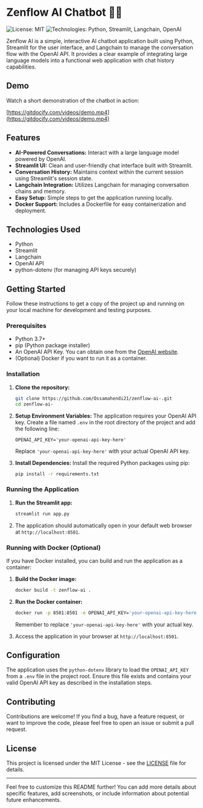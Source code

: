 # Zenflow AI Chatbot 🌱✨

![License: MIT](https://img.shields.io/badge/License-MIT-yellow.svg)
![Technologies: Python, Streamlit, Langchain, OpenAI](https://img.shields.io/badge/Technologies-Python%2C%20Streamlit%2C%20Langchain%2C%20OpenAI-blue)

Zenflow AI is a simple, interactive AI chatbot application built using Python, Streamlit for the user interface, and Langchain to manage the conversation flow with the OpenAI API. It provides a clear example of integrating large language models into a functional web application with chat history capabilities.

## Demo

Watch a short demonstration of the chatbot in action:

[https://gitdocify.com/videos/demo.mp4](https://gitdocify.com/videos/demo.mp4)

## Features

*   **AI-Powered Conversations:** Interact with a large language model powered by OpenAI.
*   **Streamlit UI:** Clean and user-friendly chat interface built with Streamlit.
*   **Conversation History:** Maintains context within the current session using Streamlit's session state.
*   **Langchain Integration:** Utilizes Langchain for managing conversation chains and memory.
*   **Easy Setup:** Simple steps to get the application running locally.
*   **Docker Support:** Includes a Dockerfile for easy containerization and deployment.

## Technologies Used

*   Python
*   Streamlit
*   Langchain
*   OpenAI API
*   python-dotenv (for managing API keys securely)

## Getting Started

Follow these instructions to get a copy of the project up and running on your local machine for development and testing purposes.

### Prerequisites

*   Python 3.7+
*   pip (Python package installer)
*   An OpenAI API Key. You can obtain one from the [OpenAI website](https://beta.openai.com/signup/).
*   (Optional) Docker if you want to run it as a container.

### Installation

1.  **Clone the repository:**

    ```bash
    git clone https://github.com/Ossamahendi21/zenflow-ai-.git
    cd zenflow-ai-
    ```

2.  **Setup Environment Variables:**
    The application requires your OpenAI API key. Create a file named `.env` in the root directory of the project and add the following line:

    ```dotenv
    OPENAI_API_KEY='your-openai-api-key-here'
    ```
    Replace `'your-openai-api-key-here'` with your actual OpenAI API key.

3.  **Install Dependencies:**
    Install the required Python packages using pip:

    ```bash
    pip install -r requirements.txt
    ```

### Running the Application

1.  **Run the Streamlit app:**

    ```bash
    streamlit run app.py
    ```

2.  The application should automatically open in your default web browser at `http://localhost:8501`.

### Running with Docker (Optional)

If you have Docker installed, you can build and run the application as a container:

1.  **Build the Docker image:**

    ```bash
    docker build -t zenflow-ai .
    ```

2.  **Run the Docker container:**

    ```bash
    docker run -p 8501:8501 -e OPENAI_API_KEY='your-openai-api-key-here' zenflow-ai
    ```
    Remember to replace `'your-openai-api-key-here'` with your actual key.

3.  Access the application in your browser at `http://localhost:8501`.

## Configuration

The application uses the `python-dotenv` library to load the `OPENAI_API_KEY` from a `.env` file in the project root. Ensure this file exists and contains your valid OpenAI API key as described in the installation steps.

## Contributing

Contributions are welcome! If you find a bug, have a feature request, or want to improve the code, please feel free to open an issue or submit a pull request.

## License

This project is licensed under the MIT License - see the [LICENSE](LICENSE) file for details.

---

Feel free to customize this README further! You can add more details about specific features, add screenshots, or include information about potential future enhancements.
